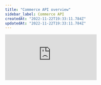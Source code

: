 ```yaml
---
title: "Commerce API overview"
sidebar_label: Commerce API
createdAt: "2022-11-22T19:33:11.784Z"
updatedAt: "2022-11-22T19:33:11.784Z"
---
```


<div class="video-container">
  <iframe
    src="https://www.youtube.com/embed/4zLgo0iP6MI"
    title="YouTube video player"
    frameborder="0"
    allow="accelerometer; autoplay; clipboard-write; encrypted-media; gyroscope; picture-in-picture"
    allowfullscreen
  ></iframe>
</div>

